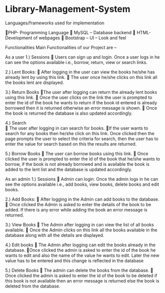 # Library-Management-System

Languages/frameworks used for implementation


PHP- Programming Language 
 MySQL – Database backend 
 HTML- Development of webpages
 Bootstrap – UI – Look and feel 

Functionalities
Main Functionalities of our Project are –

As a user
1.) Sessions 
 Users can sign up and login. Once a user logs in he can see the options available i.e., borrow, return, view or search links.

2.) Lent Books: 
 After logging in the user can view the books he/she has already lent by using this link.
 The user once he/she clicks on this link all the books lent are displayed.

3.) Return Books
The user after logging can return the already lent books using this link. 
 Once the user clicks on the link the user is prompted to enter the id of the book he wants to return if the book id entered is already borrowed then it is returned otherwise an error message is shown.
 Once the book is returned the database is also updated accordingly.

4.) Search  
 The user after logging in can search for books.
If the user wants to search for any books then he/she click on this link. Once clicked then the page prompts the user to select the criteria for search, then the user has to enter the value for search based on this the results are returned.
 
5.) Borrow Books
 The user can borrow books using this link.
 Once clicked the user is prompted to enter the id of the book that he/she wants to borrow, if the book is not already borrowed and is available the book is added to the lent list and the database is updated accordingly.

As an admin
1.) Sessions 
 Admin can login. Once the admin logs in he can see the options available i.e., add books, view books, delete books and edit books.

2.) Add Books: 
 After logging in the Admin can add books to the database.
 Once clicked the Admin is asked to enter the details of the book to be added. If there is any error while adding the book an error message is returned.

3.) View Books
 The Admin after logging in can view the list of all books available. 
 Once the Admin clicks on this link all the books available in the database along with all the details are displayed.

4.) Edit books
 The Admin after logging can edit the books already in the database.
Once clicked the admin is asked to enter the id of the book he wants to edit and also the name of the value he wants to edit. Later the new value has to be entered and this change is reflected in the database

5.) Delete Books
 The admin can delete the books from the database.
 Once clicked the admin is asked to enter the id of the book to be deleted if this book is not available then an error message is returned else the book is deleted from the database.

